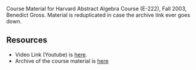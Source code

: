 Course Material for Harvard Abstract Algebra Course (E-222), Fall 2003, Benedict Gross. Material is reduplicated in case the archive link ever goes down.

## Resources
- Video Link (Youtube) is [here](https://www.youtube.com/watch?v=VdLhQs_y_E8&list=PLelIK3uylPMGzHBuR3hLMHrYfMqWWsmx5&ab_channel=It%27ssoblatant).
- Archive of the course material is [here](http://wayback.archive-it.org/3671/20150528171650/https://www.extension.harvard.edu/open-learning-initiative/abstract-algebra)